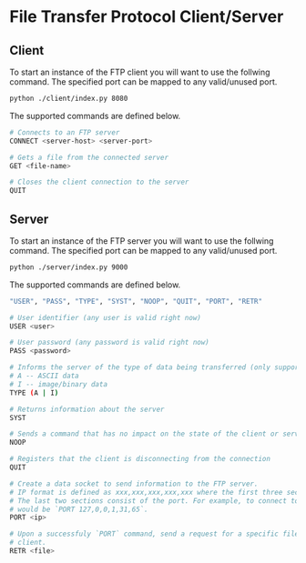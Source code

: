 # File Transfer Protocol Client/Server

## Client

To start an instance of the FTP client you will want to use the follwing command. The specified port can be mapped to any valid/unused port.

```sh
python ./client/index.py 8080
```

The supported commands are defined below.

```sh
# Connects to an FTP server
CONNECT <server-host> <server-port>

# Gets a file from the connected server
GET <file-name>

# Closes the client connection to the server
QUIT
```

## Server

To start an instance of the FTP server you will want to use the follwing command. The specified port can be mapped to any valid/unused port.

```sh
python ./server/index.py 9000
```

The supported commands are defined below.

```sh
"USER", "PASS", "TYPE", "SYST", "NOOP", "QUIT", "PORT", "RETR"

# User identifier (any user is valid right now)
USER <user>

# User password (any password is valid right now)
PASS <password>

# Informs the server of the type of data being transferred (only supports type I right now)
# A -- ASCII data
# I -- image/binary data
TYPE (A | I)

# Returns information about the server
SYST

# Sends a command that has no impact on the state of the client or server
NOOP

# Registers that the client is disconnecting from the connection
QUIT

# Create a data socket to send information to the FTP server.
# IP format is defined as xxx,xxx,xxx,xxx,xxx where the first three sections consist of the IP address.
# The last two sections consist of the port. For example, to connect to `127.0.0.1:8001` the command
# would be `PORT 127,0,0,1,31,65`.
PORT <ip>

# Upon a successfuly `PORT` command, send a request for a specific file to download locally to the
# client.
RETR <file>
```
